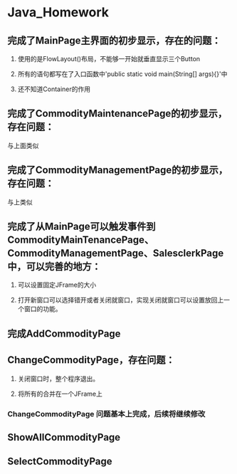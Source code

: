 # Java_Homework

## 完成了MainPage主界面的初步显示，存在的问题：

1. 使用的是FlowLayout()布局，不能够一开始就垂直显示三个Button

2. 所有的语句都写在了入口函数中'public static void main(String[] args){}'中

3. 还不知道Container的作用

## 完成了CommodityMaintenancePage的初步显示，存在问题：

与上面类似

## 完成了CommodityManagementPage的初步显示，存在问题：

与上类似

## 完成了从MainPage可以触发事件到CommodityMainTenancePage、CommodityManagementPage、SalesclerkPage中，可以完善的地方：

1. 可以设置固定JFrame的大小

2. 打开新窗口可以选择错开或者关闭就窗口，实现关闭就窗口可以设置放回上一个窗口的功能。

## 完成AddCommodityPage

## ChangeCommodityPage，存在问题：

1. 关闭窗口时，整个程序退出。

2. 将所有的合并在一个JFrame上 

### ChangeCommodityPage 问题基本上完成，后续将继续修改

## ShowAllCommodityPage

## SelectCommodityPage


